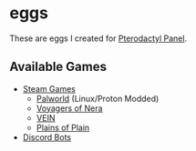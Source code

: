 # eggs
These are eggs I created for [Pterodactyl Panel](https://pterodactyl.io).

## Available Games
- [Steam Games](steam)
  - [Palworld](steam/palworld) (Linux/Proton Modded)
  - [Voyagers of Nera](steam/voyagersofnera)
  - [VEIN](steam/vein)
  - [Plains of Plain](steam/plainsofplain)
- [Discord Bots](bots)